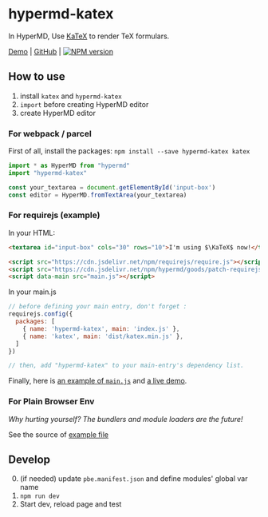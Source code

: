 # hypermd-katex

In HyperMD, Use [KaTeX][] to render TeX formulars.

[Demo](https://hypermd.github.io/hypermd-katex/example/) | [GitHub](https://github.com/HyperMD/hypermd-katex) | [![NPM version](https://img.shields.io/npm/v/hypermd-katex.svg?style=flat-square)](https://npmjs.org/package/hypermd-katex)

## How to use

1. install `katex` and `hypermd-katex`
2. `import` before creating HyperMD editor
3. create HyperMD editor

### For webpack / parcel

First of all, install the packages: `npm install --save hypermd-katex katex`

```js
import * as HyperMD from "hypermd"
import "hypermd-katex"

const your_textarea = document.getElementById('input-box')
const editor = HyperMD.fromTextArea(your_textarea)
```

### For requirejs (example)

In your HTML:

```html
<textarea id="input-box" cols="30" rows="10">I'm using $\KaTeX$ now!</textarea>

<script src="https://cdn.jsdelivr.net/npm/requirejs/require.js"></script> <!-- 👈 RequireJS -->
<script src="https://cdn.jsdelivr.net/npm/hypermd/goods/patch-requirejs.js"></script> <!-- 👈 IMPORTANT -->
<script data-main src="main.js"></script>
```

In your main.js

```js
// before defining your main entry, don't forget :
requirejs.config({
  packages: [
    { name: 'hypermd-katex', main: 'index.js' },
    { name: 'katex', main: 'dist/katex.min.js' },
  ]
})

// then, add "hypermd-katex" to your main-entry's dependency list.
```

Finally, here is [an example of `main.js`](./example/requirejs-main.js) and [a live demo](https://hypermd.github.io/hypermd-katex/example/).

### For Plain Browser Env

*Why hurting yourself? The bundlers and module loaders are the future!*

See the source of [example file](./example/pbe-index.html)


## Develop

0. (if needed) update `pbe.manifest.json` and define modules' global var name
1. `npm run dev`
2. Start dev, reload page and test


[KaTeX]: https://khan.github.io/KaTeX/
